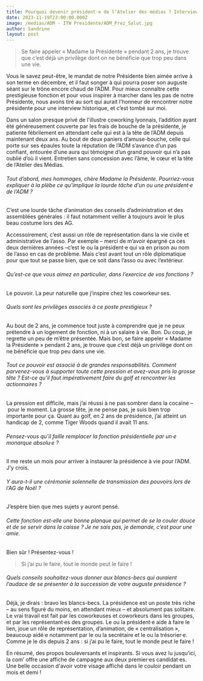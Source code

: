 ```yaml
---
title: Pourquoi devenir président·e de l’Atelier des médias ? Interview exclusive
date: 2023-11-19T23:00:00.000Z
image: /medias/ADM - ITW Presidente/ADM_Prez_Salut.jpg
author: Sandrine
layout: post
---
```


> Se faire appeler « Madame la Présidente » pendant 2 ans, je trouve que c’est déjà un privilège dont on ne bénéficie que trop peu dans une vie.

Vous le savez peut-être, le mandat de notre Présidente bien aimée arrive à son terme en décembre, et il faut songer à qui pourra poser son auguste séant sur le trône encore chaud de l’ADM. Pour mieux connaître cette prestigieuse fonction et pour vous inspirer à marcher dans les pas de notre Présidente, nous avons tiré au sort qui aurait l’honneur de rencontrer notre présidente pour une interview historique, et c’est tombé sur moi.

Dans un salon presque privé de l'illustre coworking lyonnais, l’addition ayant été généreusement couverte par
les frais de bouche de la présidente, je patiente fébrilement en attendant celle qui est à la tête de l’ADM depuis maintenant deux ans. Au bout de deux paniers d’amuse-bouche, celle qui porte sur ses épaules toute la réputation de l’ADM s’avance d’un pas confiant, entourée d’une aura qui témoigne d’un grand pouvoir qui n’a pas oublié d’où il vient. Entretien sans concession avec l’âme, le cœur et la tête de l’Atelier des Médias.

###### Tout d’abord, mes hommages, chère Madame la Présidente. Pourriez-vous expliquer à la plèbe ce qu’implique la lourde tâche d’un ou une président·e de l’ADM ?

C’est une lourde tâche d’animation des conseils d’administration et des assemblées générales : il faut notamment veiller à toujours avoir le plus beau costume lors des AG.

Accessoirement, c’est aussi un rôle de représentation dans la vie civile et administrative de l’asso. Par exemple – merci de m’avoir épargné ça ces deux dernières années –c’est le ou la président·e qui va en prison au nom
de l’asso en cas de problème. Mais c’est avant tout un rôle diplomatique pour que tout se passe bien, que ce soit dans l’asso ou avec l’extérieur.

###### Qu’est-ce que vous aimez en particulier, dans l’exercice de vos fonctions ?

Le pouvoir. La peur naturelle que j’inspire chez les coworkeur·ses.

###### Quels sont les privilèges associés à ce poste prestigieux ?

Au bout de 2 ans, je commence tout juste à comprendre que je ne peux prétendre à un logement de fonction, ni à un salaire à vie. Bon. Du coup, je regrette un peu de m’être présentée. Mais bon, se faire appeler « Madame la Présidente » pendant 2 ans, je trouve que c’est déjà un privilège dont on ne bénéficie que trop peu dans une vie.

###### Tout ce pouvoir est associé à de grandes responsabilités. Comment parvenez-vous à supporter toute cette pression et avez-vous pris la grosse tête ? Est-ce qu’il faut impérativement faire du golf et rencontrer les actionnaires ?

La pression est difficile, mais j’ai réussi à ne pas sombrer dans la cocaïne – pour le moment. La grosse tête, je ne pense pas, je suis bien trop importante pour ça. Quant au golf, en 2 ans de présidence, j’ai atteint un handicap de 2, comme Tiger Woods quand il avait 11 ans.

###### Pensez-vous qu’il faille remplacer la fonction présidentielle par un·e monarque absolu·e ?

Il me reste un mois pour arriver à instaurer la présidence à vie pour l’ADM. J’y crois.

###### Y aura-t-il une cérémonie solennelle de transmission des pouvoirs lors de l’AG de Noël ?

J’espère bien que mes sujets y auront pensé. 

###### Cette fonction est-elle une bonne planque qui permet de se la couler douce et de se servir dans la caisse ? Je ne sais pas, je demande, c’est pour une amie.

Bien sûr ! Présentez-vous !

> Si j’ai pu le faire, tout le monde peut le faire !

###### Quels conseils souhaitez-vous donner aux blancs-becs qui auraient l’audace de se présenter à la succession de votre auguste présidence ?

Déjà, je dirais : bravo les blancs-becs. La présidence est un poste très riche – au sens figuré du moins, en
attendant mieux – et absolument pas solitaire. Le vrai travail est fait par les coworkeuses et coworkeurs dans les groupes, et par les représentant·es des groupes. Le ou la président·e aide à faire le lien, joue un rôle de
représentation, d’animation, de « centralisation », beaucoup aidé·e notamment par le ou la secrétaire et le ou la trésorier·e. Comme je le dis depuis 2 ans : si j’ai pu le faire, tout le monde peut le faire !

En résumé, des propos bouleversants et inspirants. Si vous avez lu jusqu’ici, la com’ offre une affiche de campagne aux deux premier·es candidat·es. Une belle occasion d'avoir votre visage affiché dans le couloir pendant un mois et demi !
